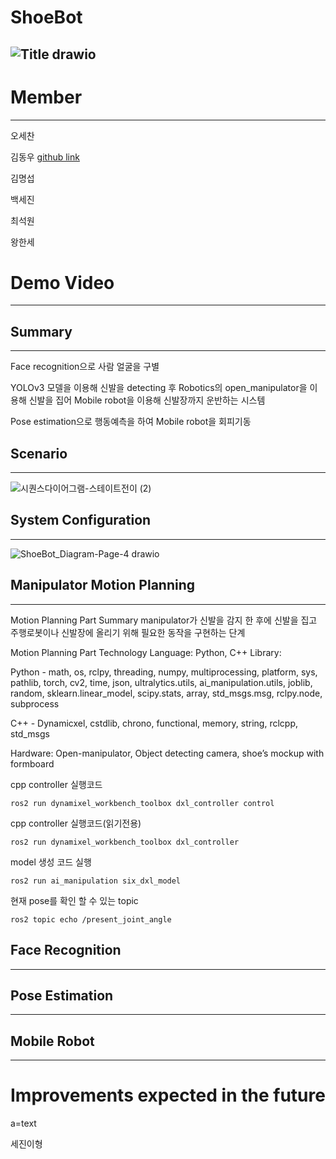# ShoeBot
![Title drawio](https://github.com/addinedu-ros-2nd/robot-repo-2/assets/140477778/86723d3a-4c09-41ea-a812-f5b6df4cb52a)
-----------
# Member
-----
오세찬

김동우 [github link](https://github.com/DongUKim)

김명섭

백세진

최석원

왕한세
# Demo Video
----
## Summary
----
Face recognition으로 사람 얼굴을 구별

YOLOv3 모델을 이용해 신발을 detecting 후 Robotics의 open_manipulator을 이용해 신발을 집어 Mobile robot을 이용해 신발장까지 운반하는 시스템

Pose estimation으로 행동예측을 하여 Mobile robot을 회피기동
## Scenario
----
![시퀀스다이어그램-스테이트전이 (2)](https://github.com/addinedu-ros-2nd/robot-repo-2/assets/140477778/5a99e0b4-a979-45f4-9dea-5e57a060ab19)
## System Configuration
----
![ShoeBot_Diagram-Page-4 drawio](https://github.com/addinedu-ros-2nd/robot-repo-2/assets/140477778/f5ffd09c-155c-4951-af13-9e8d26a2af4c)
## Manipulator Motion Planning
----
Motion Planning Part Summary
manipulator가 신발을 감지 한 후에 신발을 집고 주행로봇이나 신발장에 올리기 위해 필요한 동작을 구현하는 단계

Motion Planning Part Technology
Language: Python, C++
Library:

Python - math, os, rclpy, threading, numpy, multiprocessing, platform, sys, pathlib, torch, cv2, time, json, ultralytics.utils, ai_manipulation.utils, joblib, random, sklearn.linear_model, scipy.stats, array, std_msgs.msg, rclpy.node, subprocess

C++ - Dynamicxel, cstdlib, chrono, functional, memory, string, rclcpp, std_msgs

Hardware:
Open-manipulator, Object detecting camera, shoe’s mockup with formboard

cpp controller 실행코드
```
ros2 run dynamixel_workbench_toolbox dxl_controller control
```

cpp controller 실행코드(읽기전용)
```
ros2 run dynamixel_workbench_toolbox dxl_controller
```

model 생성 코드 실행
```
ros2 run ai_manipulation six_dxl_model
```

현재 pose를 확인 할 수 있는 topic
```
ros2 topic echo /present_joint_angle
```


## Face Recognition
----

## Pose Estimation
----

## Mobile Robot
-----
# Improvements expected in the future
a=text

세진이형
